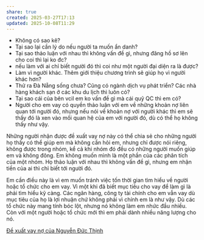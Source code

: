 ```yaml
---
share: true
created: 2025-03-27T17:13
updated: 2025-10-08T11:29
---
```

- Không có sao kê? 
- Tại sao lại cần lý do nếu người ta muốn ẩn danh? 
- Tại sao thảo luận với nhau thì không vấn đề gì, nhưng đăng hồ sơ lên cho coi thì lại ko đc? 
- nếu làm với ai chỉ biết người đó thì coi như một người đại diện ra là được? 
- Làm vì người khác. Thêm giới thiệu chương trình sẽ giúp họ vì người khác hơn? 
- Thử ra Đà Nẵng sống chưa? Cũng có ngành dịch vụ phát triển? Các nhà hàng khách sạn ở các khu du lịch thì luôn có?
- Tại sao cái của bên vcil em ko vấn đề gì mà cái quỹ QC thì em có?
- Người cho em vay có quyền thảo luận với em về những khoản nợ liên quan tới người đó, nhưng nếu nói về khoản nợ với người khác thì em sẽ thấy đó là xen vào mối quan hệ của em với người đó, dù có thể họ không thấy như vậy.

Những người nhận được đề xuất vay nợ này có thể chia sẻ cho những người họ thấy có thể giúp em mà không cần hỏi em, nhưng chỉ được nói riêng, không được trong nhóm, kể cả khi nhóm đó đều có những người muốn giúp em và không đông. Em không muốn mình là một phần của các phân tích của một nhóm. Họ thảo luận với nhau thì không vấn đề gì, nhưng em nhận tiền của ai thì chỉ biết tới người đó.

Em cần điều này là vì em muốn tránh việc tốn thời gian tìm hiểu về người hoặc tổ chức cho em vay. Vì một khi đã biết mục tiêu cho vay để làm gì là phải tìm hiểu kỹ càng. Các ngân hàng, công ty tài chính cho em vẫn vay dù mục tiêu của họ là lợi nhuận chứ không phải vì chính em là như vậy. Dù các tổ chức này mang tính bóc lột, nhưng nó không làm em nhức đầu nhiều. Còn với một người hoặc tổ chức mới thì em phải dành nhiều năng lượng cho nó.

[Đề xuất vay nợ của Nguyễn Đức Thịnh](./B%E1%BA%A3n%20web.md)